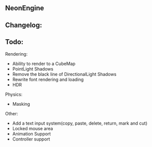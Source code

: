 ## NeonEngine

## Changelog:


## Todo:

Rendering:
- Ability to render to a CubeMap
- PointLight Shadows
- Remove the black line of DirectionalLight Shadows
- Rewrite font rendering and loading
- HDR

Physics:
- Masking

Other:
- Add a text input system(copy, paste, delete, return, mark and cut)
- Locked mouse area
- Animation Support
- Controller support
